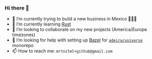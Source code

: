 ### Hi there 👋

- 🔭 I’m currently trying to build a new business in Mexico 🤞🇲🇽
- 🌱 I’m currently learning [Rust](https://github.com/rust-lang/rust)
- 👯 I’m looking to collaborate on my new projects (America/Europe timezones)
- 🤔 I’m looking for help with setting up [Bazel](https://github.com/bazelbuild/bazel) for [`adeira/universe`](https://github.com/adeira/universe) monorepo
- 📫 How to reach me: `mrtnzlml+github@gmail.com`

<!--
**mrtnzlml/mrtnzlml** is a ✨ _special_ ✨ repository because its `README.md` (this file) appears on your GitHub profile.

Here are some ideas to get you started:

- 🔭 I’m currently working on ...
- 🌱 I’m currently learning ...
- 👯 I’m looking to collaborate on ...
- 🤔 I’m looking for help with ...
- 💬 Ask me about ...
- 📫 How to reach me: ...
- 😄 Pronouns: ...
- ⚡ Fun fact: ...
-->
